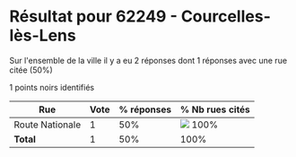 # Résultat pour 62249 - Courcelles-lès-Lens

Sur l'ensemble de la ville il y a eu 2 réponses dont 1 réponses avec une rue citée (50%)

1 points noirs identifiés

| Rue | Vote | % réponses | % Nb rues cités|
|-----|------|------------|----------------|
| Route Nationale | 1 | 50% | <img src="../../img/bar_100.gif" />&nbsp;100%|
| **Total** | 1 | 50% | 100%|
